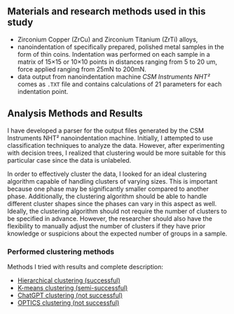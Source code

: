 ## Materials and research methods used in this study

- Zirconium Copper (ZrCu) and Zirconium Titanium (ZrTi) alloys,
- nanoindentation of specifically prepared, polished metal samples in the form
  of thin coins. Indentation was performed on each sample in a matrix of 15×15
  or 10×10 points in distances ranging from 5 to 20 um, force applied ranging
  from 25mN to 200mN.
- data output from nanoindentation machine *CSM Instruments NHT²* comes as
  `.TXT` file and contains calculations of 21 parameters for each indentation
  point.

## Analysis Methods and Results

I have developed a parser for the output files generated by the CSM Instruments
NHT² nanoindentation machine. Initially, I attempted to use classification
techniques to analyze the data. However, after experimenting with decision
trees, I realized that clustering would be more suitable for this particular
case since the data is unlabeled.

In order to effectively cluster the data, I looked for an ideal clustering
algorithm capable of handling clusters of varying sizes. This is important
because one phase may be significantly smaller compared to another phase.
Additionally, the clustering algorithm should be able to handle different
cluster shapes since the phases can vary in this aspect as well. Ideally, the
clustering algorithm should not require the number of clusters to be specified
in advance. However, the researcher should also have the flexibility to manually
adjust the number of clusters if they have prior knowledge or suspicions about
the expected number of groups in a sample.

### Performed clustering methods

Methods I tried with results and complete description:

- [Hierarchical clustering (successful)](Hierarchical_clustering)
- [K-means clustering (semi-successful)](K-means_clustering)
- [ChatGPT clustering (not successful)](Other_methods#chatgpt-clustering)
- [OPTICS clustering (not successful)](Other_methods#optics-clustering)
